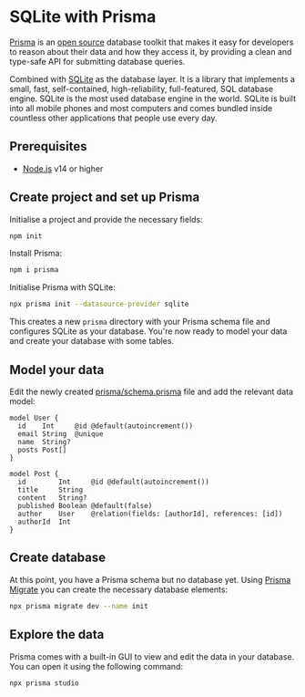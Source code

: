 # SQLite with Prisma

[Prisma](https://www.prisma.io) is an [open source](https://github.com/prisma/prisma) database toolkit that makes it easy for developers to reason about their data and how they access it, by providing a
clean and type-safe API for submitting database queries.

Combined with [SQLite](https://www.sqlite.org/index.html) as the database layer. It is a library that implements a small, fast, self-contained, high-reliability, full-featured, SQL database engine. SQLite is the most used database engine in the world. SQLite is built into all mobile phones and most computers and comes bundled inside countless other applications that people use every day.

## Prerequisites

- [Node.js](https://nodejs.org/) v14 or higher

## Create project and set up Prisma

Initialise a project and provide the necessary fields:

```sh
npm init
```

Install Prisma:

```sh
npm i prisma
```

Initialise Prisma with SQLite:

```sh
npx prisma init --datasource-provider sqlite
```

This creates a new `prisma` directory with your Prisma schema file and configures SQLite as your database. You're now ready to model your data and create your database with some tables.

## Model your data

Edit the newly created [prisma/schema.prisma](https://github.com/the-guild-org/graphql-education/tree/modules/examples/database/sqlite-with-prisma/prisma/schema.prisma) file and add the relevant data model:

```prisma filename="prisma/schema.prisma"
model User {
  id    Int     @id @default(autoincrement())
  email String  @unique
  name  String?
  posts Post[]
}

model Post {
  id        Int     @id @default(autoincrement())
  title     String
  content   String?
  published Boolean @default(false)
  author    User    @relation(fields: [authorId], references: [id])
  authorId  Int
}
```

## Create database

At this point, you have a Prisma schema but no database yet. Using [Prisma Migrate](https://www.prisma.io/docs/concepts/components/prisma-migrate) you can create the necessary database elements:

```sh
npx prisma migrate dev --name init
```

## Explore the data

Prisma comes with a built-in GUI to view and edit the data in your database. You can open it using the following command:

```sh
npx prisma studio
```

